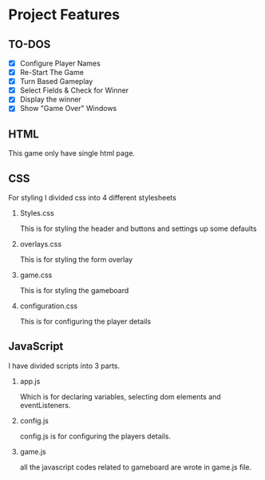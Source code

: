 # Project Features

## TO-DOS

- [X] Configure Player Names
- [X] Re-Start The Game
- [X] Turn Based Gameplay
- [X] Select Fields & Check for Winner
- [X] Display the winner
- [X] Show "Game Over" Windows

## HTML

This game only have single html page.

## CSS

For styling I divided css into 4 different stylesheets
1. Styles.css

    This is for styling the header and buttons and settings up some defaults
2. overlays.css

    This is for styling the form overlay
3. game.css

    This is for styling the gameboard
4. configuration.css

    This is for configuring the player details

## JavaScript

I have divided scripts into 3 parts.

1. app.js

    Which is for declaring variables, selecting dom elements and eventListeners.
2. config.js

    config.js is for configuring the players details.
3. game.js
 
    all the javascript codes related to gameboard are wrote in game.js file.
